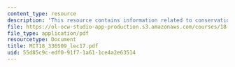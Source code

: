 ```yaml
---
content_type: resource
description: 'This resource contains information related to conservation laws. '
file: https://ol-ocw-studio-app-production.s3.amazonaws.com/courses/18-336-numerical-methods-for-partial-differential-equations-spring-2009/55d85c9cedf091f71a611ce4a2e63514_MIT18_336S09_lec17.pdf
file_type: application/pdf
resourcetype: Document
title: MIT18_336S09_lec17.pdf
uid: 55d85c9c-edf0-91f7-1a61-1ce4a2e63514
---
```

